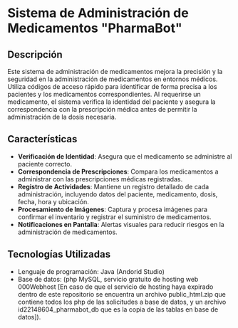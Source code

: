 # Sistema de Administración de Medicamentos "PharmaBot"

## Descripción

Este sistema de administración de medicamentos mejora la precisión y la seguridad en la administración de medicamentos en entornos médicos. Utiliza códigos de acceso rápido para identificar de forma precisa a los pacientes y los medicamentos correspondientes. Al requerirse un medicamento, el sistema verifica la identidad del paciente y asegura la correspondencia con la prescripción médica antes de permitir la administración de la dosis necesaria.

## Características

- **Verificación de Identidad**: Asegura que el medicamento se administre al paciente correcto.
- **Correspondencia de Prescripciones**: Compara los medicamentos a administrar con las prescripciones médicas registradas.
- **Registro de Actividades**: Mantiene un registro detallado de cada administración, incluyendo datos del paciente, medicamento, dosis, fecha, hora y ubicación.
- **Procesamiento de Imágenes**: Captura y procesa imágenes para confirmar el inventario y registrar el suministro de medicamentos.
- **Notificaciones en Pantalla**: Alertas visuales para reducir riesgos en la administración de medicamentos.

## Tecnologías Utilizadas

- Lenguaje de programación: Java (Andorid Studio)
- Base de datos: (php MySQL, servicio gratuito de hosting web 000Webhost [En caso de que el servicio de hosting haya expirado dentro de este repositorio se encuentra un archivo public_html.zip que contiene todos los php de las solicitudes a base de datos, y un archivo id22148604_pharmabot_db que es la copia de las tablas en base de datos]).

